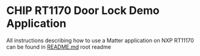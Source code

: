 # CHIP RT1170 Door Lock Demo Application

All instructions describing how to use a Matter application on NXP RT11170 can be found in [README.md](../../../../all-clusters-app/nxp/rt/rt1170/README.md) root readme
